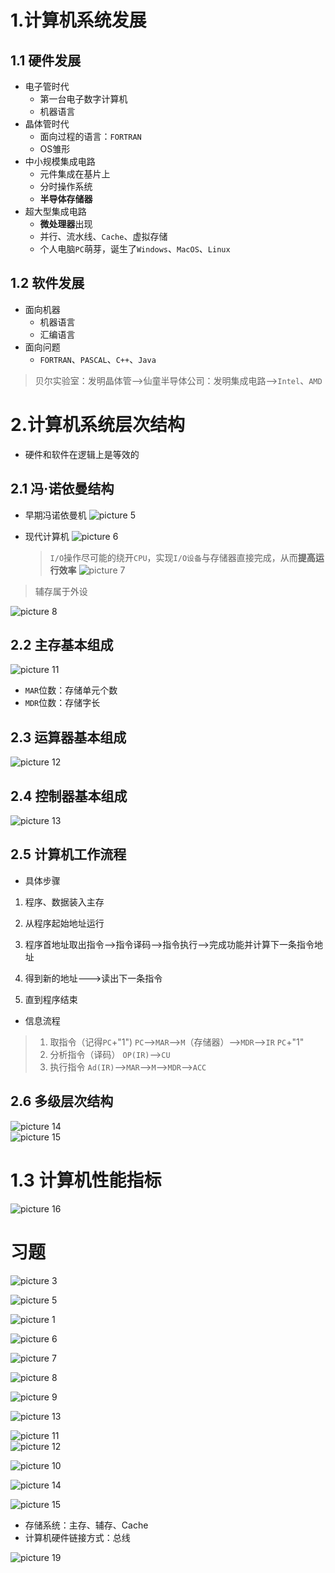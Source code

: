 # 1.计算机系统发展

## 1.1 硬件发展

- 电子管时代
  - 第一台电子数字计算机
  - 机器语言
- 晶体管时代
  - 面向过程的语言：`FORTRAN`
  - OS雏形
- 中小规模集成电路
  - 元件集成在基片上
  - 分时操作系统
  - **半导体存储器**
- 超大型集成电路
  - **微处理器**出现
  - 并行、流水线、`Cache`、虚拟存储
  - 个人电脑`PC`萌芽，诞生了`Windows`、`MacOS`、`Linux`

## 1.2 软件发展

- 面向机器
  - 机器语言
  - 汇编语言
- 面向问题
  - `FORTRAN`、`PASCAL`、`C++`、`Java`

> 贝尔实验室：发明晶体管——>仙童半导体公司：发明集成电路——>`Intel`、`AMD`

# 2.计算机系统层次结构

- 硬件和软件在逻辑上是等效的

## 2.1 冯·诺依曼结构

- 早期冯诺依曼机
  ![picture 5](../assets/ae2f010fb4c1714a6cd31f93277dc39ef9bfb60f44942026e5468fc26e44967b.png)  
- 现代计算机
  ![picture 6](../assets/4688f96e88034e89e89acd7ed89be6e03c1c36648066c27aaaf726cbb6af1bf5.png)  
  
  > `I/O`操作尽可能的绕开`CPU`，实现`I/O设备`与存储器直接完成，从而**提高运行效率**
  > ![picture 7](../assets/06dda3b1d1317a5faad6505d35ccc30b85641cc25117ab867c0b33fcd827d316.png)  

> 辅存属于外设

![picture 8](../assets/1cf9ec7869813d5d3c81f2bb922902240658cdf4866d9150d5358cca5fde5dd0.png)  

## 2.2 主存基本组成

![picture 11](../assets/c6abd8eb479c0f1ff12c8484c5388b827a2784782770b4fc77e2eb6b703ddc62.png)  

- `MAR`位数：存储单元个数
- `MDR`位数：存储字长

## 2.3 运算器基本组成

![picture 12](../assets/2490f895a2fc66d9d2b52cc8551ec7151a021b4c51d1a2311a494c9131ed7adf.png)  

## 2.4 控制器基本组成

![picture 13](../assets/4d653bfdc55ce4f07921a0a4b02b036ae8ba36d4087a327dfe534bc067b43e2c.png)  

## 2.5 计算机工作流程

- 具体步骤
1. 程序、数据装入主存

2. 从程序起始地址运行

3. 程序首地址取出指令——>指令译码——>指令执行——>完成功能并计算下一条指令地址

4. 得到新的地址———>读出下一条指令

5. 直到程序结束
- 信息流程

> 1. 取指令（记得`PC`+"1")
> `PC`——>`MAR`——>`M`（存储器）——>`MDR`——>`IR`
> `PC`+"1"
> 2. 分析指令（译码）
> `OP(IR)`——>`CU`
> 3. 执行指令
> `Ad(IR)`——>`MAR`——>`M`——>`MDR`——>`ACC`

## 2.6 多级层次结构

![picture 14](../assets/7d7be823641ab7ec8950136c838a2c1149bb255bcd5bd1a99862a7ecfa3c783f.png)  
![picture 15](../assets/3f4a6a6e8c461b574e0a331a4c430854ea6c93213c7206ad33ffec6e9b451709.png)  

# 1.3 计算机性能指标

![picture 16](../assets/b2a0551cde4c41fd8d44c210399462e707468f41128a9bac4f8fe7a915d42189.png)  

# 习题


![picture 3](../assets/ba17f9cce5517d9187591f2431cfe35550dd1433023c781085b2bf334d823f28.png)  

![picture 5](../assets/7856ba97e1c9fc18fb030ffc420c865d90fba07609bc3bb6ec5faf96087316d0.png)  


![picture 1](../assets/e3da507ef7cef603de0e7462317da68d1962b17f92a9382eed475c3eaecc13e5.png)  

![picture 6](../assets/302fb68ec6ac247f9e61a688f8b326b1cb795cd1e39c2a6f734aa4565991bdcd.png)  

![picture 7](../assets/77bd0846d15f2d9dbf95cd6fa47cb62938f28b3eaf5d5f95b62e50085518a57f.png)  

![picture 8](../assets/019259d32a57029dff3bb0e0982bbb6b332b44aa823529e137f22e13d73644a1.png)  



![picture 9](../assets/e537ef6171d896770cacdb8a5ff553c1efcdfda0b5dcadebf3fb2f981d5bb965.png)  

![picture 13](../assets/02246b265f62fa78d7944918cb306a48854c35af74844d0924f28448712476b3.png)  


![picture 11](../assets/56010080fca801e2b87fa8715b3cc54b25d0c0c2bd7078f03ada45cb9c87d3e7.png)  
![picture 12](../assets/2ab0d84dd3e0cb72097dacb85ea007adea0f21740e4c8e92220a179f15beea7b.png)  




![picture 10](../assets/6ab650092cbe41804bd4c24205398cbc20dcd6535ac965cf0040cf78f310fef7.png)  

![picture 14](../assets/90a06e4c5897615aac5b4f6e28437285aa0208940a93355ef953b9c1b7b8edba.png)  

![picture 15](../assets/60af599fd6bbec84e0e28afd68aa4d8066ddca339869534daa95148607258d95.png)  

 - 存储系统：主存、辅存、Cache
 - 计算机硬件链接方式：总线

![picture 19](../assets/6c50b059439fbb2dbb61e240aea1dd7ade38c260ead2a01cbb3df898bba7ee47.png)  
